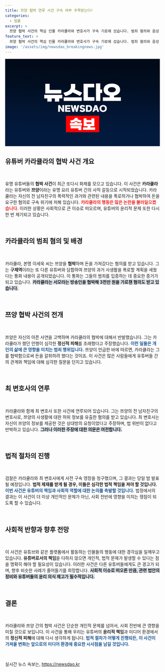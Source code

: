 ```yaml
---
title: 쯔양 협박 연루 사건 구속 여부 주목받는다!
categories:
  - 법률
excerpt: >
  쯔양 협박 사건의 핵심 인물 카라큘라와 변호사가 구속 기로에 섰습니다. 범죄 혐의와 음성 통화 내용이 공개되며 논란이 커지고 있는 상황! 이들의 운명은 오늘 밤 결정됩니다. 클릭해 더 자세한 내용을 확인하세요!
feature_text: >
  쯔양 협박 사건의 핵심 인물 카라큘라와 변호사가 구속 기로에 섰습니다. 범죄 혐의와 음성 통화 내용이 공개되며 논란이 커지고 있는 상황! 이들의 운명은 오늘 밤 결정됩니다. 클릭해 더 자세한 내용을 확인하세요!
image: '/assets/img/newsdao_breakingnews.jpg'
---
```


<p><img src="/assets/img/newsdao_breakingnews.jpg" alt="firstkoreanews 속보" /></p>

<h2 data-ke-size="size26">유튜버 카라큘라의 협박 사건 개요</h2>

<p data-ke-size="size16">&nbsp;</p>

<p>유명 유튜버들의 <b>협박 사건</b>이 최근 또다시 화제를 모으고 있습니다. 이 사건은 <b>카라큘라</b>라는 유튜버와 <b>쯔양</b>이라는 유명 요리 유튜버 간의 사적 갈등으로 시작되었습니다. 카라큘라는 자신의 전 남자친구의 폭력적인 과거와 관련된 내용을 폭로하거나 협박하여 돈을 요구한 혐의로 구속 위기에 처해 있습니다. <b><span style="color: #ee2323;">카라큘라의 행동은 많은 논란을 불러일으켰습니다.</span></b> 이러한 상황은 사회적으로 큰 이슈로 떠오르며, 유튜버의 윤리적 문제 또한 다시 한 번 제기되고 있습니다. </p>

<p data-ke-size="size16">&nbsp;</p>

<h2 data-ke-size="size26">카라큘라의 범죄 혐의 및 배경</h2>

<p data-ke-size="size16">&nbsp;</p>

<p>카라큘라, 본명 이세욱 씨는 쯔양을 <b>협박</b>하며 돈을 가져갔다는 혐의를 받고 있습니다. 그는 <b>구제역</b>이라는 또 다른 유튜버와 담합하여 쯔양의 과거 사생활을 폭로할 계획을 세웠다는 통화 내용이 공개되었습니다. 이 통화는 그들의 범죄를 입증하는 데 중요한 증거가 되고 있습니다. <b><span style="background-color: #21538527;">카라큘라는 서모라는 방송인을 협박해 3천만 원을 가로챈 혐의도 받고 있습니다.</span></b> </p>

<p data-ke-size="size16">&nbsp;</p>

<h2 data-ke-size="size26">쯔양 협박 사건의 전개</h2>

<p data-ke-size="size16">&nbsp;</p>

<p>쯔양은 자신의 아픈 사연을 고백하며 카라큘라의 협박에 대해서 반발했습니다. 그는 카라큘라가 했던 언행이 심각한 <b>정신적 피해</b>를 초래했다고 주장했습니다. <b><span style="color: #1a5490;">이런 일들은 개인의 삶에 큰 영향을 미치는 범죄 행위입니다.</span></b> 쯔양이 언급한 바에 따르면, 카라큘라는 그를 협박함으로써 돈을 갈취하려 했다는 것이죠. 이 사건은 많은 사람들에게 유튜버들 간의 관계와 책임에 대해 심각한 질문을 던지고 있습니다. </p>

<p data-ke-size="size16">&nbsp;</p>

<h2 data-ke-size="size26">최 변호사의 연루</h2>

<p data-ke-size="size16">&nbsp;</p>

<p>카라큘라와 함께 최 변호사 또한 사건에 연루되어 있습니다. 그는 쯔양의 전 남자친구의 변호사로, 쯔양의 사생활에 대한 허위 정보를 유출한 혐의를 받고 있습니다. 최 변호사는 자신이 쯔양의 정보를 제공한 것은 상대방의 요청이었다고 주장하며, 법 위반이 없다고 반박하고 있습니다. <b><span style="background-color: #21538527;">그러나 이러한 주장에 대한 의문은 여전합니다.</span></b> </p>

<p data-ke-size="size16">&nbsp;</p>

<h2 data-ke-size="size26">법적 절차의 진행</h2>

<p data-ke-size="size16">&nbsp;</p>

<p>검찰은 카라큘라와 최 변호사에게 사전 구속 영장을 청구했으며, 그 결과는 당일 밤 발표될 예정입니다. <b>법적 제재를 받게 될 경우, 이들은 심각한 법적 책임을 져야 할 것입니다.</b> <b><span style="color: #1a5490;">이번 사건은 유튜버의 책임과 사회적 역할에 대한 논의를 촉발할 것입니다.</span></b> 법정에서의 결과는 이 사건이 더 이상 개인적인 문제가 아닌, 사회 전반에 영향을 미치는 쟁점이 되도록 할 수 있습니다. </p>

<p data-ke-size="size16">&nbsp;</p>

<h2 data-ke-size="size26">사회적 반향과 향후 전망</h2>

<p data-ke-size="size16">&nbsp;</p>

<p>이 사건은 유튜브와 같은 플랫폼에서 활동하는 인물들의 행동에 대한 경각심을 일깨우고 있습니다. <b>유튜버로서의 책임</b>을 다하지 않으면 개인적, 법적 문제가 발생할 수 있다는 점을 명확히 해야 할 필요성이 있습니다. 이러한 사건은 다른 유튜버들에게도 큰 경고가 되며, 향후 비슷한 사례가 줄어들기를 희망합니다. <b><span style="background-color: #21538527;">사회적 이슈로 떠오른 만큼, 관련 법안의 정비와 유튜버들의 윤리 의식 제고가 필수적입니다.</span></b> </p>

<p data-ke-size="size16">&nbsp;</p>

<h2 data-ke-size="size26">결론</h2>

<p data-ke-size="size16">&nbsp;</p>

<p>카라큘라와 쯔양 간의 협박 사건은 단순한 개인적 문제를 넘어서, 사회 전반에 큰 영향을 미칠 것으로 보입니다. 이 사건을 통해 우리는 유튜버의 <b>윤리적 책임</b>과 미디어 환경에서의 <b>정신적 피해</b>에 대해 다시 생각하게 됩니다. <b><span style="color: #1a5490;">법적 절차가 어떻게 진행되든, 이 사건이 가져올 변화는 앞으로의 미디어 환경에 중요한 시사점을 남길 것입니다.</span></b> </p>

<p data-ke-size="size16">&nbsp;</p>
실시간 뉴스 속보는, <a href="https://newsdao.kr" rel="dofollow">https://newsdao.kr</a>



